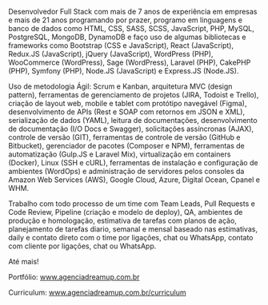 Desenvolvedor Full Stack com mais de 7 anos de experiência em empresas e mais de 21 anos programando por prazer, programo em linguagens e banco de dados como HTML, CSS, SASS, SCSS, JavaScript, PHP, MySQL, PostgreSQL, MongoDB, DynamoDB e faço uso de algumas bibliotecas e frameworks como Bootstrap (CSS e JavaScript), React (JavaScript), Redux.JS (JavaScript), jQuery (JavaScript), WordPress (PHP), WooCommerce (WordPress), Sage (WordPress), Laravel (PHP), CakePHP (PHP), Symfony (PHP), Node.JS (JavaScript) e Express.JS (Node.JS).

Uso de metodologia Ágil: Scrum e Kanban, arquitetura MVC (design pattern), ferramentas de gerenciamento de projetos (JIRA, Todoist e Trello), criação de layout web, mobile e tablet com protótipo navegável (Figma), desenvolvimento de APIs (Rest e SOAP com retornos em JSON e XML), serialização de dados (YAML), leitura de documentações, desenvolvimento de documentação (I/O Docs e Swagger), solicitações assíncronas (AJAX), controle de versão (GIT), ferramentas de controle de versão (GitHub e Bitbucket), gerenciador de pacotes (Composer e NPM), ferramentas de automatização (Gulp.JS e Laravel Mix), virtualização em containers (Docker), Linux (SSH e cURL), ferramentas de instalação e configuração de ambientes (WordOps) e administração de servidores pelos consoles da Amazon Web Services (AWS), Google Cloud, Azure, Digital Ocean, Cpanel e WHM.

Trabalho com todo processo de um time com Team Leads, Pull Requests e Code Review, Pipeline (criação e modelo de deploy), QA, ambientes de produção e homologação, estimativa de tarefas com planos de ação, planejamento de tarefas diario, semanal e mensal baseado nas estimativas, daily e contato direto com o time por ligações, chat ou WhatsApp, contato com cliente por ligações, chat ou WhatsApp.

Até mais!

Portfólio:
www.agenciadreamup.com.br

Curriculum:
www.agenciadreamup.com.br/curriculum
